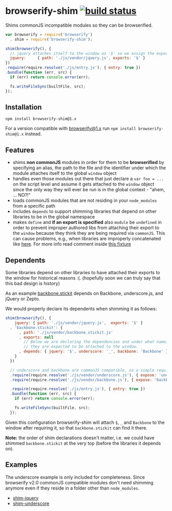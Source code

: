 # browserify-shim [![build status](https://secure.travis-ci.org/thlorenz/browserify-shim.png)](http://travis-ci.org/thlorenz/browserify-shim)

Shims commonJS incompatible modules so they can be browserified.

```js
var browserify = require('browserify')
  , shim = require('browserify-shim');

shim(browserify(), {
  // jquery attaches itself to the window as '$' so we assign the exports accordingly
  jquery:     { path: './js/vendor/jquery.js', exports: '$' }
})
.require(require.resolve('./js/entry.js'), { entry: true })
.bundle(function (err, src) {
  if (err) return console.error(err);

  fs.writeFileSync(builtFile, src);
});
```

## Installation

    npm install browserify-shim@1.x

For a version compatible with browserify@1.x run `npm install browserify-shim@1.x` instead.

## Features

- shims **non commonJS** modules in order for them to be **browserified** by specifying an alias, the path to the file and
  the identifier under which the module attaches itself to the global `window` object
- handles even those modules out there that just declare a `var foo = ...` on the script level and assume it gets attached to the
  `window` object since the only way they will ever be run is in the global context - "ahem, ... NO?!"
- loads commonJS modules that are not residing in your `node_modules` from a specific path
- includes `depends` to support shimming libraries that depend on other libraries to be in the global namespace
- makes `define` and **if an export is specified** also `module` be `undefined` in order to prevent improper authored
  libs from attaching their export to the `window` because they think they are being required via `commonJS`. This can cause problems,
  e.g., when libraries are improperly concatenated like
  [here](https://github.com/mhemesath/r2d3/blob/918bd076e4f980722438b2594d1eba53a522ce75/r2d3.v2.js#L222). For more info
  read comment inside [this
  fixture](https://github.com/thlorenz/browserify-shim/blob/master/test/fixtures/shims/lib-with-exports-define-global-problem.js)

## Dependents

Some libraries depend on other libraries to have attached their exports to the window for historical reasons :(.
(hopefully soon we can truly say that this bad design is history)

As an example [backbone.stickit](http://nytimes.github.com/backbone.stickit/) depends on Backbone, underscore.js,
and jQuery or Zepto.

We would properly declare its dependents when shimming it as follows:

```js
shim(browserify(), {
    jquery: { path: './js/vendor/jquery.js',  exports: '$' }
  , 'backbone.stickit': {
      , path: './js/vendor/backbone.stickit.js'
      , exports: null
        // Below we are declaring the dependencies and under what name/symbol 
        // they are expected to be attached to the window.
      , depends: { jquery: '$', underscore: '_', backbone: 'Backbone' }  
    }
  })

  // underscore and backbone are commonJS compatible, so a simple require with an expose option works
  .require(require.resolve('./js/vendor/underscore.js'), { expose: 'underscore' })
  .require(require.resolve('./js/vendor/backbone.js'), { expose: 'backbone' })

  .require(require.resolve('./js/entry.js'), { entry: true })
  .bundle(function (err, src) {
    if (err) return console.error(err);

    fs.writeFileSync(builtFile, src);
  });
```

Given this configuration browserify-shim will attach `$`, `_` and `Backbone` to the window after requiring it, so that
`backbone.stickit` can find it there.

**Note:** the order of shim declarations doesn't matter, i.e. we could have shimmed `backbone.stickit` at the very top
(before the libraries it depends on).

## Examples
The underscore example is only included for completeness. Since browserify v2.0 commonJS compatible modules don't need shimming anymore
even if they reside in a folder other than `node_modules`.

- [shim-jquery](https://github.com/thlorenz/browserify-shim/tree/master/examples/shim-jquery)
- [shim-underscore](https://github.com/thlorenz/browserify-shim/tree/master/examples/shim-underscore)


